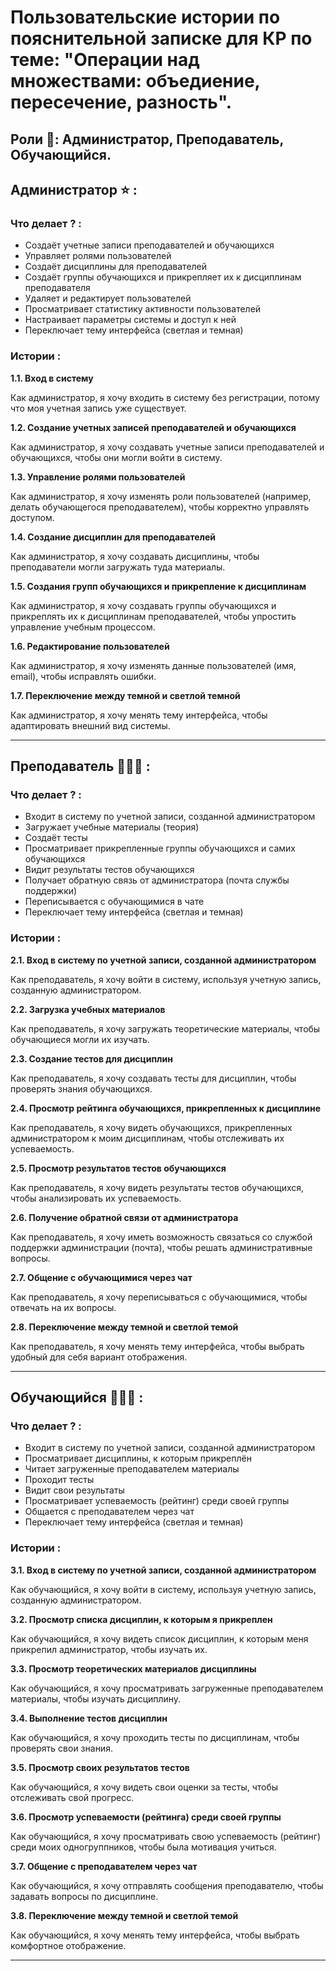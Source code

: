 <!DOCTYPE html>
<html>
 <head> 
 <meta charset="utf-8">
 <meta name="Студент" content="Исаев Ильяс">
 <meta name="Группа" content="ДИНРБ 21">
 <meta name="Пояснительная записка к КР" content="Пользовательские истории">
 </head>
<body>
<h1> Пользовательские истории по пояснительной записке для <abbr tittle="Курсовая работа">КР</abbr> по теме: "Операции над множествами: объедиение, пересечение, разность".</h1>
<h2>Роли 👥: Администратор, Преподаватель, Обучающийся.</h2>
<!-- Информация про АДМИНИСТРАТОРА -->
<h2>Администратор ⭐ :</h2>
<h3> Что делает ? :</h3>
<ul>
<li>Создаёт учетные записи преподавателей и обучающихся</li>
<li>Управляет ролями пользователей</li>
<li>Создаёт дисциплины для преподавателей</li>
<li>Создаёт группы обучающихся и прикрепляет их к дисциплинам преподавателя</li>
<li>Удаляет и редактирует пользователей</li>
<li>Просматривает статистику активности пользователей</li>
<li>Настраивает параметры системы и доступ к ней</li>
<li>Переключает тему интерфейса (светлая и темная)</li>
</ul>
<!-- Пользовательские истории -->
<h3> Истории :</h3>
<p><b>1.1. Вход в систему</b></p>
<p>Как администратор, я хочу входить в систему без регистрации, потому что моя учетная запись уже существует.</p>

<p><b>1.2. Создание учетных записей преподавателей и обучающихся</b></p>
<p>Как администратор, я хочу создавать учетные записи преподавателей и обучающихся, чтобы они могли войти в систему.</p>

<p><b>1.3. Управление ролями пользователей</b></p>
<p>Как администратор, я хочу изменять роли пользователей (например, делать обучающегося преподавателем), чтобы корректно управлять доступом.</p>

<p><b>1.4. Создание дисциплин для преподавателей </b></p>
Как администратор, я хочу создавать дисциплины, чтобы преподаватели могли загружать туда материалы.</p>

<p><b>1.5. Создания групп обучающихся и прикрепление к дисциплинам </b></p>
Как администратор, я хочу создавать группы обучающихся и прикреплять их к дисциплинам преподавателей, чтобы упростить управление учебным процессом.</p>

<p><b>1.6. Редактирование пользователей</b></p>
<p>Как администратор, я хочу изменять данные пользователей (имя, email), чтобы исправлять ошибки.</p>

<p><b>1.7. Переключение между темной и светлой темной</b></p>
<p>Как администратор, я хочу менять тему интерфейса, чтобы адаптировать внешний вид системы. </p>
<hr>
<!-- Информация про ПРЕПОДАВАТЕЛЯ -->
<h2>Преподаватель 👨🏻‍🏫 :</h2>
<h3> Что делает ? :</h3>
<ul>
<li>Входит в систему по учетной записи, созданной администратором</li>
<li>Загружает учебные материалы (теория)</li>
<li>Создаёт тесты</li>
<li>Просматривает прикрепленные группы обучающихся и самих обучающихся</li>
<li>Видит результаты тестов обучающихся</li>
<li>Получает обратную связь от администратора (почта службы поддержки)</li>
<li>Переписывается с обучающимися в чате</li>
<li>Переключает тему интерфейса (светлая и темная)</li>
</ul>
<!-- Пользовательские истории -->
<h3> Истории :</h3>
<p><b>2.1. Вход в систему по учетной записи, созданной администратором</b></p>
<p>Как преподаватель, я хочу войти в систему, используя учетную запись, созданную администратором.</p>

<p><b>2.2. Загрузка учебных материалов</b></p>
<p>Как преподаватель, я хочу загружать теоретические материалы, чтобы обучающиеся могли их изучать.</p>

<p><b>2.3. Создание тестов для дисциплин</b></p>
<p>Как преподаватель, я хочу создавать тесты для дисциплин, чтобы проверять знания обучающихся.</p>

<p><b>2.4. Просмотр рейтинга обучающихся, прикрепленных к дисциплине</b></p>
<p>Как преподаватель, я хочу видеть обучающихся, прикрепленных администратором к моим дисциплинам, чтобы отслеживать их успеваемость.</p>

<p><b>2.5. Просмотр результатов тестов обучающихся</b></p>
<p>Как преподаватель, я хочу видеть результаты тестов обучающихся, чтобы анализировать их успеваемость.</p>

<p><b>2.6. Получение обратной связи от администратора</b></p>
<p>Как преподаватель, я хочу иметь возможность связаться со службой поддержки администрации (почта), чтобы решать административные вопросы.</p>

<p><b>2.7. Общение с обучающимися через чат</b></p>
 Как преподаватель, я хочу переписываться с обучающимися, чтобы отвечать на их вопросы. </p>

<p><b>2.8. Переключение между темной и светлой темой</b></p>
Как преподаватель, я хочу менять тему интерфейса, чтобы выбрать удобный для себя вариант отображения.  </p>
<hr>
<!-- Информация про ОБУЧАЕМОГО -->
<h2>Обучающийся 👨🏻‍🎓 :</h2>
<h3> Что делает ? :</h3>
<ul>
<li>Входит в систему по учетной записи, созданной администратором</li>
<li>Просматривает дисциплины, к которым прикреплён</li>
<li>Читает загруженные преподавателем материалы</li>
<li>Проходит тесты</li>
<li>Видит свои результаты</li>
<li>Просматривает успеваемость (рейтинг) среди своей группы</li>
<li>Общается с преподавателем через чат</li>
<li>Переключает тему интерфейса (светлая и темная)</li>
</ul>
<!-- Пользовательские истории -->
<h3> Истории :</h3>
<p><b>3.1. Вход в систему по учетной записи, созданной администратором</b></p>
Как обучающийся, я хочу войти в систему, используя учетную запись, созданную администратором.</p>

<p><b>3.2. Просмотр списка дисциплин, к которым я прикреплен</b></p>
Как обучающийся, я хочу видеть список дисциплин, к которым меня прикрепил администратор, чтобы изучать их.</p>

<p><b>3.3. Просмотр теоретических материалов дисциплины</b></p>
Как обучающийся, я хочу просматривать загруженные преподавателем материалы, чтобы изучать дисциплину.</p>

<p><b>3.4. Выполнение тестов дисциплин</b></p>
Как обучающийся, я хочу проходить тесты по дисциплинам, чтобы проверять свои знания.</p>

<p><b>3.5. Просмотр своих результатов тестов</b></p>
Как обучающийся, я хочу видеть свои оценки за тесты, чтобы отслеживать свой прогресс.</p>

<p><b>3.6. Просмотр успеваемости (рейтинга) среди своей группы</b></p>
Как обучающийся, я хочу просматривать свою успеваемость (рейтинг) среди моих одногруппников, чтобы была мотивация учиться.</p>

<p><b>3.7. Общение с преподавателем через чат</b></p>
Как обучающийся, я хочу отправлять сообщения преподавателю, чтобы задавать вопросы по дисциплине.</p>

<p><b>3.8. Переключение между темной и светлой темой</b></p>
Как обучающийся, я хочу менять тему интерфейса, чтобы выбрать комфортное отображение. </p>
<hr>
<!-- Информация про СИСТЕМУ -->

<!-- Комментарий -->
<h1> </h1>
<h2> </h2>
<h3> </h3>
<p>  </p>

</body>
</html> 